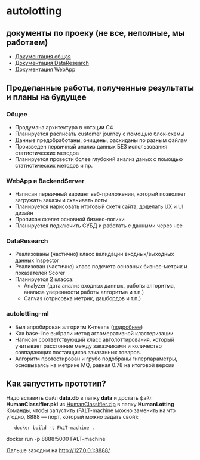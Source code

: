 # autolotting

## документы по проеку (не все, неполные, мы работаем)
* [Документация общая](https://app.weeek.net/s/Документация_общая-project-document-NTg5NTU2fDlkNDMwMjRiLTUzMzItNDQ3MS05ZjI2LWVhZDUxNGFlMGZmMA==)
* [Документация DataResearch](https://app.weeek.net/s/Документация_DataResearch-project-document-NTg5NTU2fDlkNDMwMWZhLTg5YzgtNDQxMC1hZDE5LWI4YTkzMjY0YmM2Nw==)
* [Документация WebApp](https://app.weeek.net/s/Документация_WebApp-project-document-NTg5NTU2fDlkNDMwMjVmLTdhNzMtNGNlYS1iM2FjLTI1ZWUzMjhlOTkwOQ==)

## Проделанные работы, полученные результаты и планы на будущее
### Общее
* Продумана архитектура в нотации С4
* Планируется расписать customer journey с помощью блок-схемы
* Данные предобработаны, очищены, раскиданы по разным файлам
* Произведен первичный анализ данных БЕЗ использования статистических методов
* Планируется провести более глубокий анализ даных с помощью статистических методов и пр.
### WebApp и BackendServer
* Написан первичный вариант веб-приложения, который позволяет загружать заказы и скачивать лоты
* Планируется нарисовать итоговый скетч сайта, доделать UX и UI дизайн 
* Прописан скелет основной бизнес-логики
* Планируется подключить СУБД и работать с данными через нее
### DataResearch
* Реализованы (частично) класс валидации входных/выходных данных Inspector
* Реализован (частично) класс подсчета основных бизнес-метрик и показателей Scorer
* Планируется 2 класса:
  * Analyzer (дата анализ входных данных, работы алгоритма, анализа уверенности работы алгоритма и т.п.)
  * Canvas (отрисовка метрик, дашбордов и т.п.)
### autolotting-ml
* Был апробирован алгоритм K-means ([подробнее](https://app.weeek.net/s/Описание_KMeans_v1-project-document-NTg5NTU2fDlkNDMwYWFjLWJjZDctNDBkOS05ZTE1LTg4MTJlNTMxNTA5Mw==))
* Как base-line выбрали метод агломеративной кластеризации
* Написан соответствующий класс автолоттирования, который учитывает расстояние между заказчиками и количество совпадающих поставщиков заказанных товаров.
* Алгоритм протестирован и грубо подобраны гиперпараметры, основываясь на метрике MQ, равная 0.78 на итоговой версии

## Как запустить прототип?
Надо вставить файл **data.db** в папку **data** и достать файл **HumanClassifier.pkl** из [HumanClassifier.zip](https://disk.yandex.ru/d/e4wQ3e2iq8F0Ew) в папку **HumanLotting** 
Команды, чтобы запустить (FALT-machine можно заменить на что угодно, 8888 — порт, который можно задать свой):

       docker build -t FALT-machine . 
   docker run -p 8888:5000 FALT-machine

Дальше заходим на http://127.0.0.1:8888/